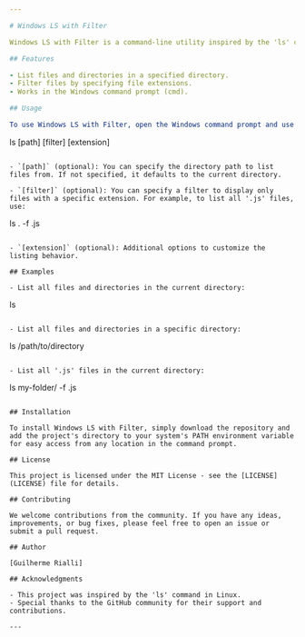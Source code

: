 ```yaml
---

# Windows LS with Filter

Windows LS with Filter is a command-line utility inspired by the 'ls' command in Linux. It provides a convenient way to list files and directories in the Windows command prompt while also allowing you to filter and display specific file types.

## Features

- List files and directories in a specified directory.
- Filter files by specifying file extensions.
- Works in the Windows command prompt (cmd).

## Usage

To use Windows LS with Filter, open the Windows command prompt and use the following syntax:

```
ls [path] [filter] [extension]
```

- `[path]` (optional): You can specify the directory path to list files from. If not specified, it defaults to the current directory.

- `[filter]` (optional): You can specify a filter to display only files with a specific extension. For example, to list all '.js' files, use:
  ```
  ls . -f .js
  ```

- `[extension]` (optional): Additional options to customize the listing behavior.

## Examples

- List all files and directories in the current directory:
  ```
  ls
  ```

- List all files and directories in a specific directory:
  ```
  ls /path/to/directory
  ```

- List all '.js' files in the current directory:
  ```
  ls my-folder/ -f .js
  ```

## Installation

To install Windows LS with Filter, simply download the repository and add the project's directory to your system's PATH environment variable for easy access from any location in the command prompt.

## License

This project is licensed under the MIT License - see the [LICENSE](LICENSE) file for details.

## Contributing

We welcome contributions from the community. If you have any ideas, improvements, or bug fixes, please feel free to open an issue or submit a pull request.

## Author

[Guilherme Rialli]

## Acknowledgments

- This project was inspired by the 'ls' command in Linux.
- Special thanks to the GitHub community for their support and contributions.

---
```

